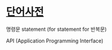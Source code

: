 # [단어사전](https://velog.io/@rak/develop-english)

명령문 statement (for statement for 반복문)

API (Application Programming Interface)
